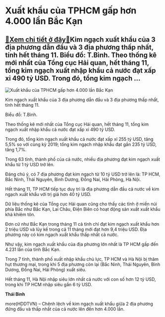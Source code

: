 Xuất khẩu của TPHCM gấp hơn 4.000 lần Bắc Kạn
=============================================

[:gift:Xem chi tiết ở đây:gift:](https://hddtvn.com/xuat-khau-cua-tphcm-gap-hon-4-000-lan-bac-kan/)Kim ngạch xuất khẩu của 3 địa phương dẫn đầu và 3 địa phương thấp nhất, tính hết tháng 11. Biểu đồ: T.Bình. Theo thống kê mới nhất của Tổng cục Hải quan, hết tháng 11, tổng kim ngạch xuất nhập khẩu cả nước đạt xấp xỉ 490 tỷ USD. Trong đó, tổng kim ngạch …
---------------------------------------------------------------------------------------------------------------------------------------------------------------------------------------------------------------------------------------------------------------





![Xuất khẩu của TPHCM gấp hơn 4.000 lần Bắc Kạn](https://hddtvn.com/wp-content/uploads/2021/01/1045_Presentation1.jpg "Xuất khẩu của TPHCM gấp hơn 4.000 lần Bắc Kạn")



Kim ngạch xuất khẩu của 3 địa phương dẫn đầu và 3 địa phương thấp nhất, tính hết tháng 11.


Biểu đồ: T.Bình.






Theo thống kê mới nhất của Tổng cục Hải quan, hết tháng 11, tổng kim ngạch xuất nhập khẩu cả nước đạt xấp xỉ 490 tỷ USD.


Trong đó, tổng kim ngạch xuất khẩu cả nước đạt xấp xỉ 255 tỷ USD, tăng 5,5% so với cùng kỳ 2019; tổng kim ngạch nhập khẩu đạt gần 235 tỷ USD, tăng 1,7%.


Trong 63 tỉnh, thành phố của cả nước, nhiều địa phương đạt kim ngạch xuất khẩu từ 1 tỷ USD trở lên.


Đáng chú ý, có 7 địa phương đạt kim ngạch từ 10 tỷ USD trở lên là: TP HCM, Bắc Ninh, Thái Nguyên, Bình Dương, Đồng Nai, Hải Phòng, Hà Nội.


Hết tháng 11, TP HCM tiếp tục duy trì là địa phương dẫn đầu cả nước về kim ngạch xuất khẩu với trị giá hơn 40 tỷ USD.


Dữ liệu thống kê của Tổng cục Hải quan cũng cho thấy các tỉnh ở miền núi phía Bắc như Bắc Kạn, Lai Châu, Điện Biên có hoạt động sản xuất xuất khẩu khá khiêm tôn.


Đơn cử như Bắc Kạn trong tháng 11 cả tỉnh chỉ đạt kim ngạch xuất khẩu hơn 2 triệu USD và lũy kế trong cả 11 tháng mới đạt hơn 9,4 triệu USD. Địa phương này có kim ngạch xuất khẩu thấp nhất cả nước.


Như vậy, kim ngạch xuất khẩu của địa phương lớn nhất là TP HCM gấp đến 4.231 lần của tỉnh Bắc Kạn.


Trong 7 tỉnh, thành phố xuất nhập khẩu chủ lực, TP HCM và Hà Nội bị thâm hụt thương mại, trong khi 5 địa phương còn lại (Bắc Ninh, Thái Nguyên, Bình Dương, Đồng Nai, Hải Phòng) xuất siêu.


Hết tháng 11, Hà Nội nhập siêu lớn nhất cả nước với con số hơn 12 tỷ USD, trong khi TP HCM nhập siêu gần 6 tỷ USD.




**Thái Bình**



more(HDDTVN) – Chênh lệch về kim ngạch xuất khẩu giữa 2 địa phương đứng đầu và thấp nhất của cả nước lên đến hơn 4.000 lần.

